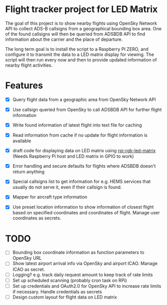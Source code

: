 # Flight tracker project for LED Matrix


The goal of this project is to show nearby flights using OpenSky Network API to collect ADS-B callsigns from a geographical bounding box area. One of the found callsigns will then be queried from ADSBDB API to find information about the carrier and the place of departure.

The long term goal is to install the script to a Raspberry PI ZERO, and configure it to transmit the data to a LED matrix display for viewing. The script will then run every now and then to provide updated information of nearby flight activities.


# Features

- [x]  Query flight data from a geographic area from OpenSky Network API
- [x] Use callsign queried from OpenSky to call ADSBDB API for further flight information
- [x] Write found information of latest flight into text file for caching
- [x] Read information from cache if no update for flight information is available
- [x] draft code for displaying data on LED matrix using [rpi-rgb-led-matrix](https://github.com/hzeller/rpi-rgb-led-matrix) (Needs Raspberry Pi host and LED matrix in GPIO to work)
- [x] Error handling and secure defaults for flights where ADSBDB doesn't return anything
- [x] Special callsigns list to get information for e.g. HEMS services that usually do not serve it, even if their callsign is found.
- [x] Mapper for aircraft type information
- [x] Use preset location information to show information of closest flight based on specified coordinates and coordinates of flight. Manage user coordinates as secrets.


# TODO

- [ ] Bounding box coordinate information as function parameters to OpenSky URL
- [ ] Show latest airport arrival info via OpenSky and airport ICAO. Manage ICAO as secret.
- [ ] Logging? e.g. track daily request amount to keep track of rate limits
- [ ] Set up scheduled scanning (probably cron task on RPi)
- [ ] Set up credentials and OAuth2.0 for OpenSky API to increase rate limits if necessary. Handle credentials as secrets
- [ ] Design custom layout for flight data on LED matrix